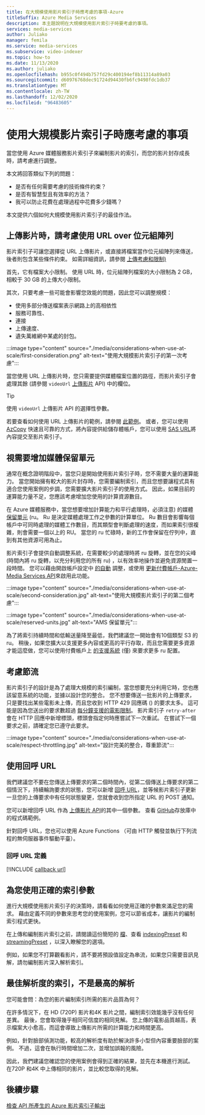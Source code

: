 ```yaml
---
title: 在大規模使用影片索引子時應考慮的事項-Azure
titleSuffix: Azure Media Services
description: 本主題說明在大規模使用影片索引子時要考慮的事項。
services: media-services
author: Juliako
manager: femila
ms.service: media-services
ms.subservice: video-indexer
ms.topic: how-to
ms.date: 11/13/2020
ms.author: juliako
ms.openlocfilehash: b955c0f494b757fd29c400194ef8b11314a89a03
ms.sourcegitcommit: d60976768dec91724d94430fb6fc9498fdc1db37
ms.translationtype: MT
ms.contentlocale: zh-TW
ms.lasthandoff: 12/02/2020
ms.locfileid: "96483605"
---
```

# <a name="things-to-consider-when-using-video-indexer-at-scale"></a>使用大規模影片索引子時應考慮的事項

當您使用 Azure 媒體服務影片索引子來編制影片的索引，而您的影片封存成長時，請考慮進行調整。 

本文將回答類似下列的問題：

* 是否有任何需要考慮的技術條件約束？
* 是否有智慧型且有效率的方法？
* 我可以防止花費在處理過程中花費多少錢嗎？

本文提供六個如何大規模使用影片索引子的最佳作法。

## <a name="when-uploading-videos-consider-using-a-url-over-byte-array"></a>上傳影片時，請考慮使用 URL over 位元組陣列

影片索引子可讓您選擇從 URL 上傳影片，或直接將檔案當作位元組陣列來傳送，後者則包含某些條件約束。 如需詳細資訊，請參閱 [上傳考慮和限制) ](upload-index-videos.md#uploading-considerations-and-limitations)

首先，它有檔案大小限制。 使用 URL 時，位元組陣列檔案的大小限制為 2 GB，相較于 30 GB 的上傳大小限制。

其次，只要考慮一些可能會影響您效能的問題，因此您可以調整規模：

* 使用多部分傳送檔案表示網路上的高相依性 
* 服務可靠性、 
* 連接 
* 上傳速度、 
* 遺失萬維網中某處的封包。

:::image type="content" source="./media/considerations-when-use-at-scale/first-consideration.png" alt-text="使用大規模影片索引子的第一次考慮":::

當您使用 URL 上傳影片時，您只需要提供媒體檔案位置的路徑，而影片索引子會處理其餘 (請參閱 `videoUrl` [上傳影片](https://api-portal.videoindexer.ai/docs/services/Operations/operations/Upload-Video?&pattern=upload) API) 中的欄位。

> [!TIP]
> 使用 `videoUrl` 上傳影片 API 的選擇性參數。

若要查看如何使用 URL 上傳影片的範例，請參閱 [此範例](upload-index-videos.md#code-sample)。 或者，您可以使用 [AzCopy](../../storage/common/storage-use-azcopy-v10.md) 快速且可靠的方式，將內容提供給儲存體帳戶，您可以使用 [SAS URL](../../storage/common/storage-sas-overview.md)將內容提交至影片索引子。

## <a name="increase-media-reserved-units-if-needed"></a>視需要增加媒體保留單元

通常在概念證明階段中，當您只是開始使用影片索引子時，您不需要大量的運算能力。 當您開始擁有較大的影片封存時，您需要編制索引，而且您想要讓程式具有適合您使用案例的步調，您需要擴大影片索引子的使用方式。 因此，如果目前的運算能力量不足，您應該考慮增加您使用的計算資源數目。

在 Azure 媒體服務中，當您想要增加計算能力和平行處理時，必須注意) 的媒體 [保留單元](../latest/concept-media-reserved-units.md) (ru。 Ru 是決定媒體處理工作之參數的計算單位。 Ru 數目會影響每個帳戶中可同時處理的媒體工作數目，而其類型會判斷處理的速度，而如果索引很複雜，則會需要一個以上的 RU。 當您的 ru 忙碌時，新的工作會保留在佇列中，直到有其他資源可用為止。

影片索引子會提供自動調整系統，在需要較少的處理時將 ru 旋轉，並在您的尖峰 (時間內將 ru 旋轉，以充分利用您的所有 ru) ，以有效率地操作並避免資源閒置一段時間。 您可以藉由開啟帳戶設定中 [的自動](manage-account-connected-to-azure.md#autoscale-reserved-units) 調整，或使用 [更新付費帳戶-Azure-Media Services API](https://api-portal.videoindexer.ai/docs/services/Operations/operations/Update-Paid-Account-Azure-Media-Services?&pattern=update)來啟用此功能。

:::image type="content" source="./media/considerations-when-use-at-scale/second-consideration.jpg" alt-text="使用大規模影片索引子的第二個考慮":::

:::image type="content" source="./media/considerations-when-use-at-scale/reserved-units.jpg" alt-text="AMS 保留單元":::

為了將索引持續時間和低輸送量降至最低，我們建議您一開始會有10個類型 S3 的 ru。 稍後，如果您擴大以支援更多內容或更高的平行存取，而且您需要更多資源才能這麼做，您可以使用付費帳戶上 [的支援系統](https://ms.portal.azure.com/#blade/Microsoft_Azure_Support/HelpAndSupportBlade/newsupportrequest) (僅) 來要求更多 ru 配置。

## <a name="respect-throttling"></a>考慮節流

影片索引子的設計是為了處理大規模的索引編制，當您想要充分利用它時，您也應該留意系統的功能，並據以設計您的整合。 您不想要傳送一批影片的上傳要求，只是要找出某些電影未上傳，而且您收到 HTTP 429 回應碼 () 的要求太多。 這可能是因為您送出的要求數超過 [每分鐘支援的電影限制](upload-index-videos.md#uploading-considerations-and-limitations)。 影片索引子 `retry-after` 會在 HTTP 回應中新增標頭，標頭會指定何時應嘗試下一次重試。 在嘗試下一個要求之前，請確定您已遵守此要求。

:::image type="content" source="./media/considerations-when-use-at-scale/respect-throttling.jpg" alt-text="設計完美的整合，尊重節流":::

## <a name="use-callback-url"></a>使用回呼 URL

我們建議您不要在您傳送上傳要求的第二個時間內，從第二個傳送上傳要求的第二個情況下，持續輪詢要求的狀態，您可以新增 [回呼 URL](upload-index-videos.md#callbackurl)，並等候影片索引子更新 一旦您的上傳要求中有任何狀態變更，您就會收到您所指定 URL 的 POST 通知。

您可以新增回呼 URL 作為 [上傳影片 API](https://api-portal.videoindexer.ai/docs/services/Operations/operations/Upload-Video?&pattern=upload)的其中一個參數。 查看 [GitHub](https://github.com/Azure-Samples/media-services-video-indexer/tree/master/)存放庫中的程式碼範例。 

針對回呼 URL，您也可以使用 Azure Functions （可由 HTTP 觸發並執行下列流程的無伺服器事件驅動平臺）。

### <a name="callback-url-definition"></a>回呼 URL 定義

[!INCLUDE [callback url](./includes/callback-url.md)]

## <a name="use-the-right-indexing-parameters-for-you"></a>為您使用正確的索引參數

進行大規模使用影片索引子的決策時，請看看如何使用正確的參數來滿足您的需求。 藉由定義不同的參數來思考您的使用案例，您可以節省成本，讓影片的編制索引程式更快。

在上傳和編制影片索引之前，請閱讀這份簡短的 [檔](upload-index-videos.md)、查看 [indexingPreset](upload-index-videos.md#indexingpreset) 和 [streamingPreset](upload-index-videos.md#streamingpreset) ，以深入瞭解您的選項。

例如，如果您不打算觀看影片，請不要將預設值設定為串流，如果您只需要音訊見解，請勿編制影片深入解析索引。

## <a name="index-in-optimal-resolution-not-highest-resolution"></a>最佳解析度的索引，不是最高的解析

您可能會問：為您的影片編制索引所需的影片品質為何？ 

在許多情況下，在 HD (720P) 影片和4K 影片之間，編制索引效能幾乎沒有任何差異。 最後，您會取得幾乎相同可信度的相同見解。 您上傳的電影品質越高，表示檔案大小愈高，而這會導致上傳影片所需的計算能力和時間更高。

例如，針對臉部偵測功能，較高的解析度有助於解決許多小型但內容重要臉部的案例。 不過，這會在執行時間增加二次，並增加誤報的風險。

因此，我們建議您確認您的使用案例會得到正確的結果，並先在本機進行測試。 在720P 和4K 中上傳相同的影片，並比較您取得的見解。

## <a name="next-steps"></a>後續步驟

[檢查 API 所產生的 Azure 影片索引子輸出](video-indexer-output-json-v2.md)
